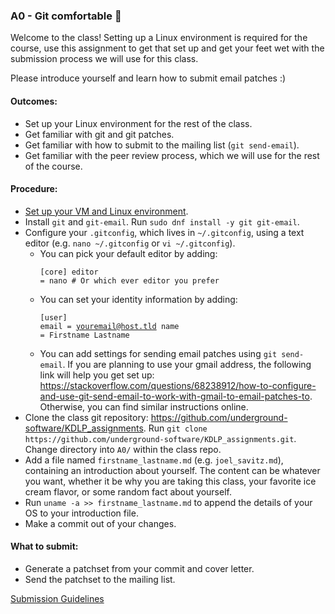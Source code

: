 ### A0 - Git comfortable 🥲

Welcome to the class! Setting up a Linux environment is required for the course, use this assignment to get that set up and get your feet wet with the submission process we will use for this class.

Please introduce yourself and learn how to submit email patches :)

#### Outcomes:
* Set up your Linux environment for the rest of the class.
* Get familiar with git and git patches.
* Get familiar with how to submit to the mailing list (`git send-email`).
* Get familiar with the peer review process, which we will use for the rest of the course.

#### Procedure:
* [Set up your VM and Linux environment](vm_instructions.html).
* Install `git` and `git-email`. Run `sudo dnf install -y git git-email`.
* Configure your `.gitconfig`, which lives in `~/.gitconfig`, using a text editor (e.g. `nano ~/.gitconfig` or `vi ~/.gitconfig`).
  * You can pick your default editor by adding: <pre><code>[core]
        editor = nano # Or which ever editor you prefer
</code></pre>
  * You can set your identity information by adding: <pre><code>[user]
        email = youremail@host.tld
        name = Firstname Lastname
</code></pre>
  * You can add settings for sending email patches using `git send-email`. If you are planning to use your gmail address, the following link will help you get set up: <https://stackoverflow.com/questions/68238912/how-to-configure-and-use-git-send-email-to-work-with-gmail-to-email-patches-to>. Otherwise, you can find similar instructions online.
* Clone the class git repository: <https://github.com/underground-software/KDLP_assignments>. Run `git clone https://github.com/underground-software/KDLP_assignments.git`. Change directory into `A0/` within the class repo.
* Add a file named `firstname_lastname.md` (e.g. `joel_savitz.md`), containing an introduction about yourself. The content can be whatever you want, whether it be why you are taking this class, your favorite ice cream flavor, or some random fact about yourself.
* Run `uname -a >> firstname_lastname.md` to append the details of your OS to your introduction file.
* Make a commit out of your changes.

#### What to submit:
* Generate a patchset from your commit and cover letter.
* Send the patchset to the mailing list.

[Submission Guidelines](submission_guidelines.html)
